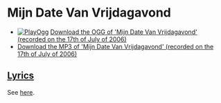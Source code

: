 # Mijn Date Van Vrijdagavond

- [![PlayOgg](http://static.fsf.org/playogg/Play_ogg_80x15.png "I support PlayOgg!")](http://playogg.org)
  [Download the OGG of 'Mijn Date Van Vrijdagavond' (recorded on the 17th of July of 2006)](http://www.richelbilderbeek.nl/CD06_15MijnDateVanVrijdagavond20070717_2.ogg)
- [Download the MP3 of 'Mijn Date Van Vrijdagavond' (recorded on the 17th of July of 2006)](http://www.richelbilderbeek.nl/CD06_15MijnDateVanVrijdagavond20060717_2.mp3)

## [Lyrics](47_mijn_date_van_vrijdagavond.txt)

See [here](47_mijn_date_van_vrijdagavond.txt).
